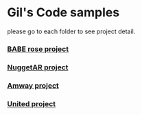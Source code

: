 # Gil's Code samples
please go to each folder to see project detail.

### [BABE rose project](BABEROSE/)
### [NuggetAR project](nugget-ar/)
### [Amway project](amway/)
### [United project](united/)
